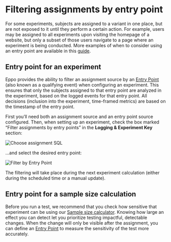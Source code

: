 # Filtering assignments by entry point

For some experiments, subjects are assigned to a variant in one place, but are not exposed to it until they perform a certain action. For example, users may be assigned to all experiments upon visiting the homepage of a website, but only a subset of those users navigate to a page where an experiment is being conducted. More examples of when to consider using an entry point are available in this [guide](/guides/advanced-experimentation/entry_points.md).

## Entry point for an experiment

Eppo provides the ability to filter an assignment source by an [Entry Point](/statistics/sample-size-calculator/setup#creating-entry-points) (also known as a qualifying event) when configuring an experiment. This ensures that only the subjects assigned to that entry point are analyzed in the experiment, based on the logged events for that entry point. All decisions (inclusion into the experiment, time-framed metrics) are based on the timestamp of the entry point.

First you’ll need both an assignment source and an entry point source configured. Then, when setting up an experiment, check the box marked “Filter assignments by entry points” in the **Logging & Experiment Key** section:

![Choose assignment SQL](/img/building-experiments/select-assignment-source.png)

…and select the desired entry point:

![Filter by Entry Point](/img/building-experiments/select-filter-by-entry-point.png)

The filtering will take place during the next experiment calculation (either during the scheduled time or a manual update).

## Entry point for a sample size calculation

Before you run a test, we recommend that you check how sensitive that experiment can be using our [Sample size calculator](/statistics/sample-size-calculator/). Knowing how large an effect you can detect let you prioritize testing impactful, detectable changes. When the change will only be visible after the assignment, you can define an [Entry Point](/statistics/sample-size-calculator/setup#creating-entry-points) to measure the sensitivity of the test more accurately.
